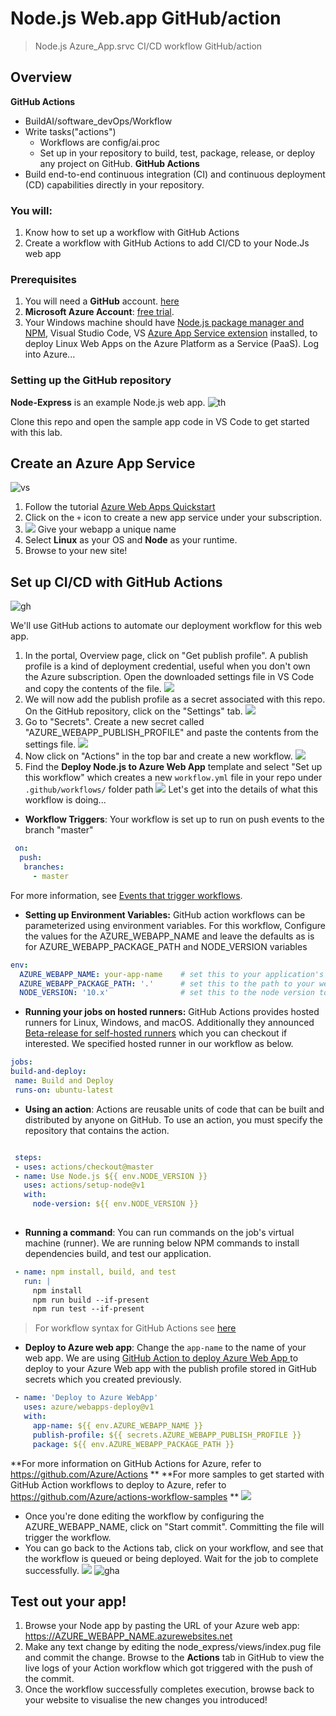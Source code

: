 # Node.js Web.app GitHub/action
> Node.js Azure_App.srvc
> CI/CD workflow GitHub/action
## Overview
**GitHub Actions** 
+ BuildAI/software_devOps/Workflow
+ Write tasks("actions")
   - Workflows are config/ai.proc
   - Set up in your repository to build, test, package, release, or deploy any project on GitHub.
**GitHub Actions**
+ Build end-to-end continuous integration (CI) and continuous deployment (CD) capabilities directly in your repository. 

### You will:
1. Know how to set up a workflow with GitHub Actions
2. Create a workflow with GitHub Actions to add CI/CD to your Node.Js web app

### Prerequisites
1. You will need a **GitHub** account. [here](https://github.com/join)
2. **Microsoft Azure Account**: [free trial](https://azure.microsoft.com/en-us/free/).
3. Your Windows machine should have [Node.js package manager and NPM](https://nodejs.org/en/download), Visual Studio Code, VS [Azure App Service extension](vscode:extension/ms-azuretools.vscode-azureappservice) installed, to deploy Linux Web Apps on the Azure Platform as a Service (PaaS).
Log into Azure...

### Setting up the GitHub repository

**Node-Express** is an example Node.js web app.
![th](https://github.com/TheProdigyLeague/NYSE_AKAM/assets/30985576/4462daf6-cb1e-4b11-8522-ed912c058893)

Clone this repo and open the sample app code in VS Code to get started with this lab.

## Create an Azure App Service
![vs](https://github.com/TheProdigyLeague/NYSE_AKAM/assets/30985576/ab801e84-9d06-4ab9-9e04-e597ea0ba7f8)

1. Follow the tutorial [Azure Web Apps Quickstart](https://docs.microsoft.com/en-us/azure/app-service/app-service-web-get-started-nodejs)
2. Click on the `+` icon to create a new app service under your subscription.
3. ~~![](../../assets/images/create-app-service.png)~~ Give your webapp a unique name
4. Select **Linux** as your OS and **Node** as your runtime.
5. Browse to your new site! 

## Set up CI/CD with GitHub Actions 

![gh](https://github.com/TheProdigyLeague/NYSE_AKAM/assets/30985576/92f4e3f7-9932-4a05-bca4-58752ed4c8ad)

We'll use GitHub actions to automate our deployment workflow for this web app. 

1. In the portal, Overview page, click on "Get publish profile". A publish profile is a kind of deployment credential, useful when you don't own the Azure subscription. Open the downloaded settings file in VS Code and copy the contents of the file.
~~![](../../assets/images/get-publish-profile.png)~~
2. We will now add the publish profile as a secret associated with this repo. On the GitHub repository, click on the "Settings" tab.
~~![](../../assets/images/github-settings.png)~~
3. Go to "Secrets". Create a new secret called "AZURE_WEBAPP_PUBLISH_PROFILE" and paste the contents from the settings file.
~~![](../../assets/images/create-secret.png)~~
4. Now click on "Actions" in the top bar and create a new workflow.
~~![](../../assets/images/new-action.png)~~
5. Find the **Deploy Node.js to Azure Web App** template and select "Set up this workflow" which creates a new `workflow.yml` file in your repo under `.github/workflows/` folder path
~~![](../../assets/images/node-action.png)~~
Let's get into the details of what this workflow is doing...

- **Workflow Triggers**: Your workflow is set up to run on push events to the branch "master"
     
 ```yaml
  on:
   push:
    branches:
      - master

  ```
For more information, see [Events that trigger workflows](https://help.github.com/articles/events-that-trigger-workflows).
     
- **Setting up Environment Variables:** GitHub action workflows can be parameterized using environment variables. For this workflow, Configure the values for the AZURE_WEBAPP_NAME and leave the defaults as is for AZURE_WEBAPP_PACKAGE_PATH and NODE_VERSION variables     

```yaml
env:
  AZURE_WEBAPP_NAME: your-app-name    # set this to your application's name
  AZURE_WEBAPP_PACKAGE_PATH: '.'      # set this to the path to your web app project, defaults to the repository root
  NODE_VERSION: '10.x'                # set this to the node version to use
```
- **Running your jobs on hosted runners:** GitHub Actions provides hosted runners for Linux, Windows, and macOS. Additionally they announced [Beta-release for self-hosted runners](https://github.blog/2019-11-05-self-hosted-runners-for-github-actions-is-now-in-beta/) which you can checkout if interested.
We specified hosted runner in our workflow as below. 

 ```yaml
jobs:
build-and-deploy:
  name: Build and Deploy
  runs-on: ubuntu-latest
```

- **Using an action**: Actions are reusable units of code that can be built and distributed by anyone on GitHub. To use an action, you must specify the repository that contains the action.
      
```yaml

 steps:
 - uses: actions/checkout@master
 - name: Use Node.js ${{ env.NODE_VERSION }}
   uses: actions/setup-node@v1
   with:
     node-version: ${{ env.NODE_VERSION }}
 
```

- **Running a command**: You can run commands on the job's virtual machine (runner). We are running below NPM commands to install dependencies build, and test our application.

```yaml
 - name: npm install, build, and test
   run: |
     npm install
     npm run build --if-present
     npm run test --if-present

 ```
>For workflow syntax for GitHub Actions see [here](https://help.github.com/en/github/automating-your-workflow-with-github-actions/workflow-syntax-for-github-actions)

- **Deploy to Azure web app**: Change the `app-name` to the name of your web app. We are using [GitHub Action to deploy Azure Web App ](https://github.com/Azure/webapps-deploy)to deploy to your Azure Web app with the publish profile stored in GitHub secrets which you created previously.

```yaml
 - name: 'Deploy to Azure WebApp'
   uses: azure/webapps-deploy@v1
   with: 
     app-name: ${{ env.AZURE_WEBAPP_NAME }}
     publish-profile: ${{ secrets.AZURE_WEBAPP_PUBLISH_PROFILE }}
     package: ${{ env.AZURE_WEBAPP_PACKAGE_PATH }}

```
**For more information on GitHub Actions for Azure, refer to https://github.com/Azure/Actions **
**For more samples to get started with GitHub Action workflows to deploy to Azure, refer to https://github.com/Azure/actions-workflow-samples **
~~![](../../assets/images/add-yaml.png)~~

- Once you're done editing the workflow by configuring the AZURE_WEBAPP_NAME, click on "Start commit". Committing the file will trigger the workflow.
- You can go back to the Actions tab, click on your workflow, and see that the workflow is queued or being deployed. Wait for the job to complete successfully.
~~![](../../assets/images/workflow-complete.png)~~
![gha](https://github.com/TheProdigyLeague/NYSE_AKAM/assets/30985576/74120900-cadc-4f35-849f-bc10aee5f8c6)

## Test out your app!

1. Browse your Node app by pasting the URL of your Azure web app: https://AZURE_WEBAPP_NAME.azurewebsites.net
2. Make any text change by editing the node_express/views/index.pug file and commit the change. Browse to the **Actions** tab in GitHub to view the live logs of your Action workflow which got triggered with the push of the commit.
3. Once the workflow successfully completes execution, browse back to your website to visualise the new changes you introduced!
